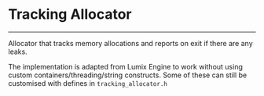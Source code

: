 # Tracking Allocator
---------

Allocator that tracks memory allocations and reports on exit if there are any leaks.

The implementation is adapted from Lumix Engine to work without using custom containers/threading/string constructs. Some of these can still be customised with defines in `tracking_allocator.h`